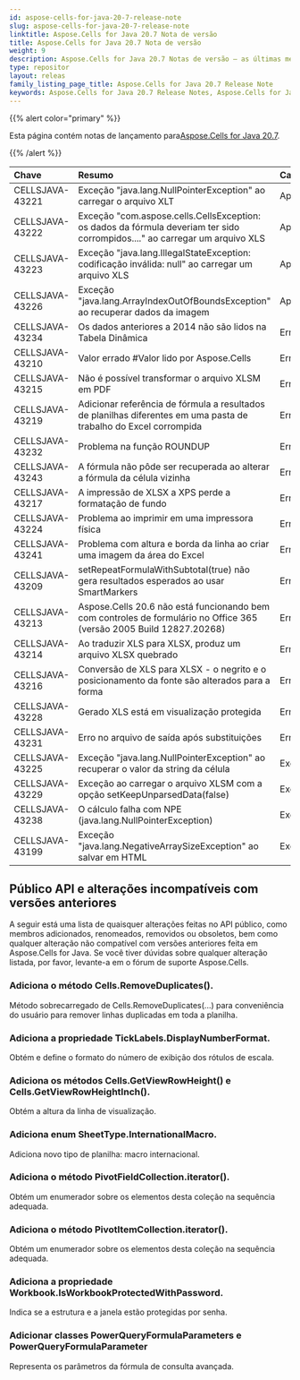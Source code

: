 ```yaml
---
id: aspose-cells-for-java-20-7-release-note
slug: aspose-cells-for-java-20-7-release-note
linktitle: Aspose.Cells for Java 20.7 Nota de versão
title: Aspose.Cells for Java 20.7 Nota de versão
weight: 9
description: Aspose.Cells for Java 20.7 Notas de versão – as últimas melhorias, novos recursos e correções
type: repositor
layout: releas
family_listing_page_title: Aspose.Cells for Java 20.7 Release Note
keywords: Aspose.Cells for Java 20.7 Release Notes, Aspose.Cells for Java 20.7 updates and fixe
---
```

{{% alert color="primary" %}}

 Esta página contém notas de lançamento para[Aspose.Cells for Java 20.7](https://releases.aspose.com/cells/java/new-releases/aspose.cells-for-java-20.7/).

{{% /alert %}}

|**Chave**|**Resumo**|**Categoria**|
| :- | :- | :- |
|CELLSJAVA-43221|Exceção "java.lang.NullPointerException" ao carregar o arquivo XLT|Aprimoramento|
|CELLSJAVA-43222|Exceção "com.aspose.cells.CellsException: os dados da fórmula deveriam ter sido corrompidos...." ao carregar um arquivo XLS|Aprimoramento|
|CELLSJAVA-43223|Exceção "java.lang.IllegalStateException: codificação inválida: null" ao carregar um arquivo XLS|Aprimoramento|
|CELLSJAVA-43226|Exceção "java.lang.ArrayIndexOutOfBoundsException" ao recuperar dados da imagem|Aprimoramento|
|CELLSJAVA-43234|Os dados anteriores a 2014 não são lidos na Tabela Dinâmica|Erro|
|CELLSJAVA-43210|Valor errado #Valor lido por Aspose.Cells|Erro|
|CELLSJAVA-43215|Não é possível transformar o arquivo XLSM em PDF|Erro|
|CELLSJAVA-43219|Adicionar referência de fórmula a resultados de planilhas diferentes em uma pasta de trabalho do Excel corrompida|Erro|
|CELLSJAVA-43232|Problema na função ROUNDUP|Erro|
|CELLSJAVA-43243|A fórmula não pôde ser recuperada ao alterar a fórmula da célula vizinha|Erro|
|CELLSJAVA-43217|A impressão de XLSX a XPS perde a formatação de fundo|Erro|
|CELLSJAVA-43224|Problema ao imprimir em uma impressora física|Erro|
|CELLSJAVA-43241|Problema com altura e borda da linha ao criar uma imagem da área do Excel|Erro|
|CELLSJAVA-43209|setRepeatFormulaWithSubtotal(true) não gera resultados esperados ao usar SmartMarkers|Erro|
|CELLSJAVA-43213|Aspose.Cells 20.6 não está funcionando bem com controles de formulário no Office 365 (versão 2005 Build 12827.20268)|Erro|
|CELLSJAVA-43214|Ao traduzir XLS para XLSX, produz um arquivo XLSX quebrado|Erro|
|CELLSJAVA-43216|Conversão de XLS para XLSX - o negrito e o posicionamento da fonte são alterados para a forma|Erro|
|CELLSJAVA-43228|Gerado XLS está em visualização protegida|Erro|
|CELLSJAVA-43231|Erro no arquivo de saída após substituições|Erro|
|CELLSJAVA-43225|Exceção "java.lang.NullPointerException" ao recuperar o valor da string da célula|Exceção|
|CELLSJAVA-43229|Exceção ao carregar o arquivo XLSM com a opção setKeepUnparsedData(false)|Exceção|
|CELLSJAVA-43238|O cálculo falha com NPE (java.lang.NullPointerException)|Exceção|
|CELLSJAVA-43199|Exceção "java.lang.NegativeArraySizeException" ao salvar em HTML|Exceção|

##  **Público API e alterações incompatíveis com versões anteriores**

A seguir está uma lista de quaisquer alterações feitas no API público, como membros adicionados, renomeados, removidos ou obsoletos, bem como qualquer alteração não compatível com versões anteriores feita em Aspose.Cells for Java. Se você tiver dúvidas sobre qualquer alteração listada, por favor, levante-a em o fórum de suporte Aspose.Cells.

###  **Adiciona o método Cells.RemoveDuplicates().**

Método sobrecarregado de Cells.RemoveDuplicates(...) para conveniência do usuário para remover linhas duplicadas em toda a planilha.

###  **Adiciona a propriedade TickLabels.DisplayNumberFormat.**

Obtém e define o formato do número de exibição dos rótulos de escala.

###  **Adiciona os métodos Cells.GetViewRowHeight() e Cells.GetViewRowHeightInch().**

Obtém a altura da linha de visualização.

###  **Adiciona enum SheetType.InternationalMacro.**

Adiciona novo tipo de planilha: macro internacional.

###  **Adiciona o método PivotFieldCollection.iterator().**

Obtém um enumerador sobre os elementos desta coleção na sequência adequada.

###  **Adiciona o método PivotItemCollection.iterator().**

Obtém um enumerador sobre os elementos desta coleção na sequência adequada.

###  **Adiciona a propriedade Workbook.IsWorkbookProtectedWithPassword.**

Indica se a estrutura e a janela estão protegidas por senha.

###  **Adicionar classes PowerQueryFormulaParameters e PowerQueryFormulaParameter**

Representa os parâmetros da fórmula de consulta avançada.
